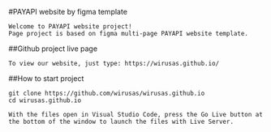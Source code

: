 #PAYAPI website by figma template
```shell
Welcome to PAYAPI website project!  
Page project is based on figma multi-page PAYAPI website template.
```

##Github project live page
```shell 
To view our website, just type: https://wirusas.github.io/
```

##How to start project
```shell
git clone https://github.com/wirusas/wirusas.github.io
cd wirusas.github.io
```

``With the files open in Visual Studio Code, press the Go Live button at the bottom of the window to launch the files with Live Server.``
